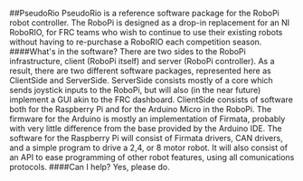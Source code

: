 ##PseudoRio
PseudoRio is a reference software package for the RoboPi robot controller.
The RoboPi is designed as a drop-in replacement for an NI RoboRIO, for FRC teams
who wish to continue to use their existing robots without having to re-purchase a RoboRIO each
competition season.
####What's in the software?
There are two sides to the RoboPi infrastructure, client (RoboPi itself) and server (RoboPi controller).  As a result, there are two different software packages, represented here as ClientSide and ServerSide.  ServerSide consists mostly of a core which sends joystick inputs to the RoboPi, but will also (in the near future) implement a GUI akin to the FRC dashboard.  ClientSide consists of software both for the Raspberry Pi and for the Arduino Micro in the RoboPi.  The firmware for the Arduino is mostly an implementation of Firmata, probably with very little difference from the base provided by the Arduino IDE.  The software for the Raspberry Pi will consist of Firmata drivers, CAN drivers, and a simple program to drive a 2,4, or 8 motor robot. It will also consist of an API to ease programming of other robot features, using all comunications protocols.
####Can I help?
Yes, please do.